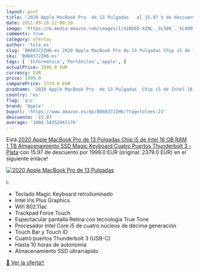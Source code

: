 ```yaml
---
layout: post
title: '2020 Apple MacBook Pro  de 13 Pulgadas   al 15.97 % de descuento'
date: 2021-09-28 12:00:50
image: 'https://m.media-amazon.com/images/I/41BDED-X2NL._SL500_._SL400_.jpg'
comments: true
category: ofertas
author: 'tole.es'
slug: 'B088372ZH6-es 2020 Apple MacBook Pro de 13 Pulgadas Chip i5 de Intel 16...'
sku: 'B088372ZH6-es'
tags: [ 'Informática','Portátiles','apple', ]
actualPrice: 1999.0 EUR
currency: EUR
price: 1999.0
comparePrice: 2379.0 EUR
prodname: '2020 Apple MacBook Pro  de 13 Pulgadas  Chip i5 de Intel 16 GB RAM  1 TB Almacenamiento SSD  Magic Keyboard  Cuatro Puertos Thunderbolt 3  - Plata'
country: 'es'
flag: '🇪🇸'
brand: 'Apple'
buyurl: 'https://www.amazon.es/dp/B088372ZH6/?tag=tolees-21'
descuento: '15.97'
average: '1804.54352941176'
---
```


Está [2020 Apple MacBook Pro  de 13 Pulgadas  Chip i5 de Intel 16 GB RAM  1 TB Almacenamiento SSD  Magic Keyboard  Cuatro Puertos Thunderbolt 3  - Plata](https://www.amazon.es/dp/B088372ZH6/?tag=tolees-21) con 15.97 de descuento por 1999.0 EUR (original: 2379.0 EUR) en el siguiente enlace!

[![2020 Apple MacBook Pro  de 13 Pulgadas  ](https://m.media-amazon.com/images/I/41BDED-X2NL._SL500_._SL400_.jpg)](https://www.amazon.es/dp/B088372ZH6/?tag=tolees-21)

ℹ️:

- Teclado Magic Keyboard retroiluminado
- Intel Iris Plus Graphics
- Wifi 802.11ac
- Trackpad Force Touch
- Espectacular pantalla Retina con tecnología True Tone
- Procesador Intel Core i5 de cuatro núcleos de décima generación
- Touch Bar y Touch ID
- Cuatro puertos Thunderbolt 3 (USB-C)
- Hasta 10 horas de autonomía
- Almacenamiento SSD ultrarrápido

[🛒 Ver la oferta!!](https://www.amazon.es/dp/B088372ZH6/?tag=tolees-21)
